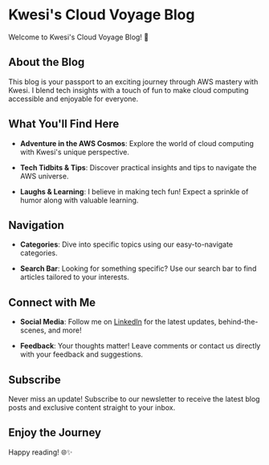 # Kwesi's Cloud Voyage Blog

Welcome to Kwesi's Cloud Voyage Blog! 🚀

## About the Blog

This blog is your passport to an exciting journey through AWS mastery with Kwesi. I blend tech insights with a touch of fun to make cloud computing accessible and enjoyable for everyone.

## What You'll Find Here

- **Adventure in the AWS Cosmos**: Explore the world of cloud computing with Kwesi's unique perspective.
  
- **Tech Tidbits & Tips**: Discover practical insights and tips to navigate the AWS universe.

- **Laughs & Learning**: I believe in making tech fun! Expect a sprinkle of humor along with valuable learning.

## Navigation

- **Categories**: Dive into specific topics using our easy-to-navigate categories.
  
- **Search Bar**: Looking for something specific? Use our search bar to find articles tailored to your interests.

## Connect with Me

- **Social Media**: Follow me on [LinkedIn](https://www.linkedin.com/in/kwesi-loves-tech/) for the latest updates, behind-the-scenes, and more!

- **Feedback**: Your thoughts matter! Leave comments or contact us directly with your feedback and suggestions.

## Subscribe

Never miss an update! Subscribe to our newsletter to receive the latest blog posts and exclusive content straight to your inbox.

## Enjoy the Journey

Happy reading! 🌐✨
